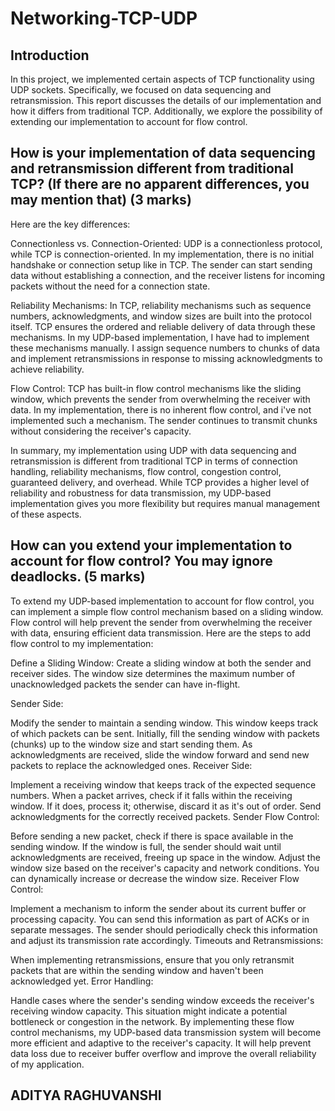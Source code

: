 # Networking-TCP-UDP

## Introduction

In this project, we implemented certain aspects of TCP functionality using UDP sockets. Specifically, we focused on data sequencing and retransmission. This report discusses the details of our implementation and how it differs from traditional TCP. Additionally, we explore the possibility of extending our implementation to account for flow control.

## How is your implementation of data sequencing and retransmission different from traditional TCP? (If there are no apparent differences, you may mention that) (3 marks)

Here are the key differences:

Connectionless vs. Connection-Oriented: UDP is a connectionless protocol, while TCP is connection-oriented. In my implementation, there is no initial handshake or connection setup like in TCP. The sender can start sending data without establishing a connection, and the receiver listens for incoming packets without the need for a connection state.

Reliability Mechanisms: In TCP, reliability mechanisms such as sequence numbers, acknowledgments, and window sizes are built into the protocol itself. TCP ensures the ordered and reliable delivery of data through these mechanisms. In my UDP-based implementation, I have had to implement these mechanisms manually. I assign sequence numbers to chunks of data and implement retransmissions in response to missing acknowledgments to achieve reliability.

Flow Control: TCP has built-in flow control mechanisms like the sliding window, which prevents the sender from overwhelming the receiver with data. In my implementation, there is no inherent flow control, and i've not implemented such a mechanism. The sender continues to transmit chunks without considering the receiver's capacity.

In summary, my implementation using UDP with data sequencing and retransmission is different from traditional TCP in terms of connection handling, reliability mechanisms, flow control, congestion control, guaranteed delivery, and overhead. While TCP provides a higher level of reliability and robustness for data transmission, my UDP-based implementation gives you more flexibility but requires manual management of these aspects.

## How can you extend your implementation to account for flow control? You may ignore deadlocks. (5 marks)

To extend my UDP-based implementation to account for flow control, you can implement a simple flow control mechanism based on a sliding window. Flow control will help prevent the sender from overwhelming the receiver with data, ensuring efficient data transmission. Here are the steps to add flow control to my implementation:

Define a Sliding Window: Create a sliding window at both the sender and receiver sides. The window size determines the maximum number of unacknowledged packets the sender can have in-flight.

Sender Side:

Modify the sender to maintain a sending window. This window keeps track of which packets can be sent.
Initially, fill the sending window with packets (chunks) up to the window size and start sending them.
As acknowledgments are received, slide the window forward and send new packets to replace the acknowledged ones.
Receiver Side:

Implement a receiving window that keeps track of the expected sequence numbers.
When a packet arrives, check if it falls within the receiving window. If it does, process it; otherwise, discard it as it's out of order.
Send acknowledgments for the correctly received packets.
Sender Flow Control:

Before sending a new packet, check if there is space available in the sending window.
If the window is full, the sender should wait until acknowledgments are received, freeing up space in the window.
Adjust the window size based on the receiver's capacity and network conditions. You can dynamically increase or decrease the window size.
Receiver Flow Control:

Implement a mechanism to inform the sender about its current buffer or processing capacity. You can send this information as part of ACKs or in separate messages.
The sender should periodically check this information and adjust its transmission rate accordingly.
Timeouts and Retransmissions:

When implementing retransmissions, ensure that you only retransmit packets that are within the sending window and haven't been acknowledged yet.
Error Handling:

Handle cases where the sender's sending window exceeds the receiver's receiving window capacity. This situation might indicate a potential bottleneck or congestion in the network.
By implementing these flow control mechanisms, my UDP-based data transmission system will become more efficient and adaptive to the receiver's capacity. It will help prevent data loss due to receiver buffer overflow and improve the overall reliability of my application.

## ADITYA RAGHUVANSHI
